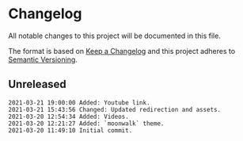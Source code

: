 # Changelog

All notable changes to this project will be documented in this file.

The format is based on [Keep a Changelog](http://keepachangelog.com/en/1.0.0/)
and this project adheres to [Semantic Versioning](http://semver.org/spec/v2.0.0.html).

## Unreleased

```
2021-03-21 19:00:00 Added: Youtube link.
2021-03-21 15:43:56 Changed: Updated redirection and assets.
2021-03-20 12:54:34 Added: Videos.
2021-03-20 12:21:27 Added: `moonwalk` theme.
2021-03-20 11:49:10 Initial commit.
```
